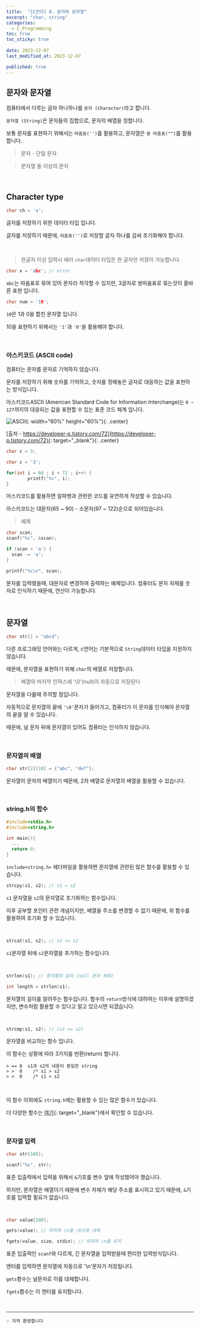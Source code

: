 ```yaml
---
title:  "[C언어] 8. 문자와 문자열"
excerpt: "char, string"
categories:
  - C_Programming
toc: true
toc_sticky: true
 
date: 2023-12-07
last_modified_at: 2023-12-07

published: true
---
```




## 문자와 문자열

컴퓨터에서 다루는 글자 하나하나를 `문자 (Character)`라고 합니다.

`문자열 (String)`은 문자들의 집합으로, 문자의 배열을 칭합니다.

보통 문자를 표현하기 위해서는 `따옴표('')`를 활용하고, 문자열은 `쌍 따옴표("")`를 활용합니다.

> 문자 - 단일 문자

> 문자열 둘 이상의 문자


<br />




## Character type

```c
char ch = 'a';
```

글자를 저장하기 위한 데이터 타입 입니다.

글자를 저장하기 때문에, `따옴표('')`로 저장할 글자 하나를 감싸 초기화해야 합니다.  

<br />



> 한글자 이상 입력시 에러
`char`데이터 타입은 한 글자만 저장이 가능합니다.

```c
char x = 'abc'; // error
```
`abc`는 따옴표로 묶여 있어 문자라 착각할 수 있지만, 3글자로 쌍따옴표로 묶는것이 올바른 표현 입니다.

```c
char num = '10';
```
`10`은 1과 0을 합친 문자열 입니다. 

10을 표현하기 위해서는 `'1'`과 `'0'`을 활용해야 합니다.

<br />




### 아스키코드 (ASCII code)

컴퓨터는 문자를 문자로 기억하지 않습니다. 

문자를 저장하기 위해 숫자를 기억하고, 숫자를 정해놓은 글자로 대응하는 값을 표현하는 방식입니다.

아스키코드ASCII (American Standard Code for Information Interchange)는 `0 ~ 127`까지의 대응되는 값을 표현할 수 있는 표준 코드 체계 입니다.

![ASCII](https://github.com/leehan416/Blog_comments/assets/35258105/716e633d-e89c-4525-a4e3-c6992807b464){: width="60%" height="60%"}{: .center}

[출처 - https://developer-p.tistory.com/72](https://developer-p.tistory.com/72){: target="_blank"}{: .center}

```c
char c = 3;

char c = '3';
```


```c
for(int i = 66 ; i < 72 ; i++) {
		printf("%c", i);
}
```
아스키코드를 활용하면 알파벳과 관련한 코드를 유연하게 작성할 수 있습니다.

아스키코드는 대문자(65 ~ 90) - 소문자(97 ~ 122)순으로 되어있습니다.

> 예제 

```c
char scan;
scanf("%c", &scan);

if (scan > 'a') {
  scan -= 'a';
}

printf("%c\n", scan);
```
문자를 입력했을때, 대문자로 변경하여 출력하는 예제입니다.
컴퓨터도 문자 자체를 숫자로 인식하기 때문에, 연산이 가능합니다.

<br />





<!-- 아래 내용은 이후 기타 문법 다룰때 추가할 것 -->
<!-- ## sizeof


파라미터로 받은 데이터, 변수의 용량 (size)를 알아내는 연산자 (byte 단위)

```c
int x, y, z;
printf("%d", sizeof(x) + sizeof(y) + sizeof(z));
```

## Casting


데이터 타입을 다른 방식으로 변경하는 연산.

```c
float a = 1.4;

int b = (int)a;
```

원하는 데이터 타입을 괄호로 감싸어 변수, 상수 앞에 적는다.

연산과정에서 자동으로 Casting을 지원하지만, 코드의 가독성과, 예측을 위해 Casting 을 적용해주는 것이 바람직하다. -->



## 문자열

```c
char str[] = "abcd";
```
다른 프로그래밍 언어와는 다르게, c언어는 기본적으로 `String`데이터 타입을 지원하지 않습니다.

때문에, 문자열을 표현하기 위해 `char`의 배열로 저장합니다.

> 배열의 마지막 인덱스에 '\0'(null)이 자동으로 저장된다

문자열을 다룰때 주의할 점입니다.

자동적으로 문자열의 끝에 `'\0'`문자가 들어가고, 컴퓨터가 이 문자를 인식해야 문자열의 끝을 알 수 있습니다.

때문에, 널 문자 뒤에 문자열이 있어도 컴퓨터는 인식하지 않습니다.

<br />





### 문자열의 배열

```c
char str[2][10] = {"abc", "def"};
```

문자열이 문자의 배열이기 때문에, 2차 배열로 문자열의 배열을 활용할 수 있습니다.

<br />



### string.h의 함수
```c
#include<stdio.h>
#include<string.h>

int main(){
  ...
  return 0;
}
```

`include<string.h>` 헤더파일을 활용하면 문자열에 관련된 많은 함수를 활용할 수 있습니다.

```c
strcpy(s1, s2); // s1 = s2
```
`s1` 문자열을 `s2`의 문자열로 초기화하는 함수입니다.

이후 공부할 포인터 관련 개념이지만, 배열을 주소를 변경할 수 없기 때문에, 위 함수를 활용하여 초기화 할 수 있습니다.

<br />



```c
strcat(s1, s2); // s1 += s2
```
`s1`문자열 뒤에 `s2`문자열을 추가하는 함수입니다.

<br />



```c
strlen(s1); // 문자열의 길이 (null 문자 제외)

int length = strlen(s1);
```
문자열의 길이를 알려주는 함수입니다.
함수의 `return`방식에 대하여는 이후에 설명하겠지만, 변수처럼 활용할 수 있다고 알고 있으시면 되겠습니다.

<br />




```c
strcmp(s1, s2); // (s1 == s2)
```
문자열을 비교하는 함수 입니다.

이 함수는 상황에 따라 3가지를 반환(return) 합니다.

```
> == 0  s1과 s2의 내용이 동일한 string
> >  0    /* s1 > s2  
> <  0    /* s1 < s2
```

<br />



이 함수 이외에도 `string.h`에는 활용할 수 있는 많은 함수가 있습니다.

더 다양한 함수는 [여기](https://modoocode.com/76){: target="_blank"}에서 확인할 수 있습니다.

<br />





### 문자열 입력
```c
char str[100];

scanf("%s", str);
```

표준 입출력에서 입력을 위해서 `&`기호를 변수 앞에 작성했어야 했습니다.

하지만, 문자열은 배열이기 때문에 변수 자체가 해당 주소를 표시하고 있기 때문에, `&`기호를 입력할 필요가 없습니다.

<br />




```c
char value[100];

gets(value); // 마지막 \n를 \0으로 대체

fgets(value, size, stdin); // 마지막 \n를 유지
```
표준 입출력인 `scanf`와 다르게, 긴 문자열을 입력받을때 편리한 입력방식입니다.

엔터를 입력하면 문자열에 자동으로 '\n'문자가 저장됩니다.

`gets`함수는 널문자로 이를 대체합니다.

`fgets`함수는 이 엔터를 유지합니다.


<br />







---

```
💡 지적 환영합니다
``` 